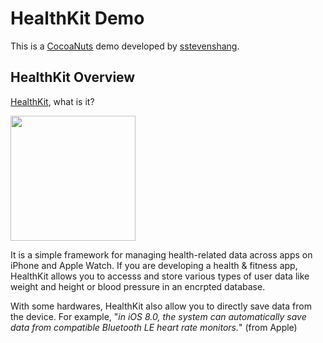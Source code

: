 # HealthKit Demo

This is a [CocoaNuts](https://sites.google.com/site/cocoanutsios/home) demo developed by [sstevenshang](https://github.com/sstevenshang).

## HealthKit Overview

[HealthKit](https://developer.apple.com/documentation/healthkit), what is it?

<img src="https://cdn.macrumors.com/article-new/2014/09/healthkit-logo.png" width="200"/>

It is a simple framework for managing health-related data across apps on iPhone and Apple Watch. If you are developing a health & fitness app, HealthKit allows you to accesss and store various types of user data like weight and height or blood pressure in an encrpted database. 

With some hardwares, HealthKit also allow you to directly save data from the device. For example, "*in iOS 8.0, the system can automatically save data from compatible Bluetooth LE heart rate monitors.*" (from Apple)
